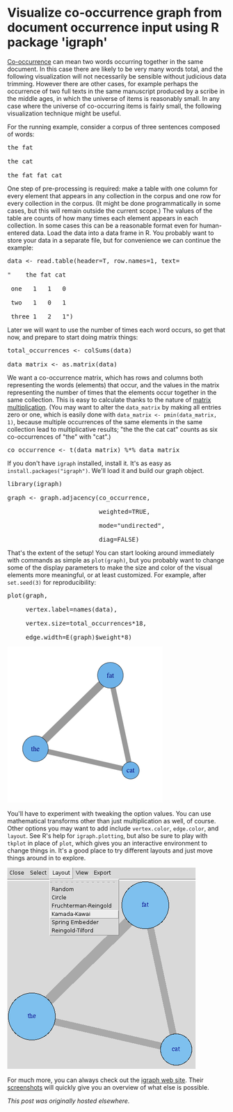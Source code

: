 # Visualize co-occurrence graph from document occurrence input using R package 'igraph'



<a href="http://en.wikipedia.org/wiki/Co-occurrence">Co-occurrence</a> can mean two words occurring together in the same document. In this case there are likely to be very many words total, and the following visualization will not necessarily be sensible without judicious data trimming. However there are other cases, for example perhaps the occurrence of two full texts in the same manuscript produced by a scribe in the middle ages, in which the universe of items is reasonably small. In any case where the universe of co-occurring items is fairly small, the following visualization technique might be useful.

For the running example, consider a corpus of three sentences composed of words:

<pre>the fat

the cat

the fat fat cat</pre>

One step of pre-processing is required: make a table with one column for every element that appears in any collection in the corpus and one row for every collection in the corpus. (It might be done&#160;programmatically&#160;in some cases, but this will remain outside the current scope.) The values of the table are counts of how many times each element appears in each collection. In some cases this can be a reasonable format even for human-entered data. Load the data into a data frame in R. You probably want to store your data in a separate file, but for convenience we can continue the example:

<pre>data &lt;- read.table(header=T, row.names=1, text=

"    the fat cat

 one   1   1   0

 two   1   0   1

 three 1   2   1")</pre>

Later we will want to use the number of times each word occurs, so get that now, and prepare to start doing matrix things:

<pre>total_occurrences &lt;- colSums(data)

data_matrix &lt;- as.matrix(data)</pre>

We want a co-occurrence matrix, which has rows and columns both representing the words (elements) that occur, and the values in the matrix representing the number of times that the elements occur together in the same collection. This is easy to calculate thanks to the nature of <a href="http://en.wikipedia.org/wiki/Matrix_multiplication#Matrix_product_.28two_matrices.29">matrix multiplication</a>. (You may want to alter the <code>data_matrix</code> by making all entries zero or one, which is easily done with <code>data_matrix &lt;- pmin(data_matrix, 1)</code>, because multiple occurrences of the same elements in the same collection lead to multiplicative results; "the the the cat cat" counts as six co-occurrences of "the" with "cat".)

<pre>co_occurrence &lt;- t(data_matrix) %*% data_matrix</pre>

If you don't have <code>igraph</code> installed, install it. It's as easy as <code>install.packages("igraph")</code>. We'll load it and build our graph object.

<pre>library(igraph)

graph &lt;- graph.adjacency(co_occurrence,

                         weighted=TRUE,

                         mode="undirected",

                         diag=FALSE)</pre>

That's the extent of the setup! You can start looking around immediately with commands as simple as <code>plot(graph)</code>, but you probably want to change some of the display parameters to make the size and color of the visual elements more meaningful, or at least customized. For example, after <code>set.seed(3)</code> for reproducibility:

<pre>plot(graph,

     vertex.label=names(data),

     vertex.size=total_occurrences*18,

     edge.width=E(graph)$weight*8)</pre>

<a href="screen-shot-2013-01-29-at-8-30-02-pm.png"><img class="alignnone size-medium wp-image-21" alt="graph" src="screen-shot-2013-01-29-at-8-30-02-pm.png"></a>

You'll have to experiment with tweaking the option values. You can use mathematical transforms other than just multiplication as well, of course. Other options you may want to add include <code>vertex.color</code>, <code>edge.color</code>, and <code>layout</code>. See R's help for <code>igraph.plotting</code>, but also be sure to play with <code>tkplot</code> in place of <code>plot</code>, which gives you an interactive environment to change things in. It's a good place to try different layouts and just move things around in to explore.

<a href="screen-shot-2013-01-29-at-8-43-21-pm.png"><img class="alignnone size-medium wp-image-23" alt="graph" src="screen-shot-2013-01-29-at-8-43-21-pm.png"></a>

For much more, you can always check out the <a href="http://igraph.sourceforge.net/">igraph web site</a>. Their <a href="http://igraph.sourceforge.net/screenshots.html">screenshots</a> will quickly give you an overview of what else is possible.



*This post was originally hosted elsewhere.*

